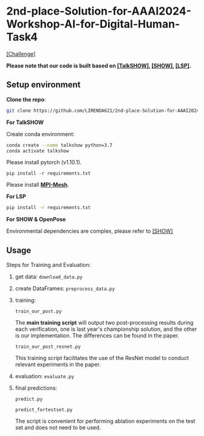 # 2nd-place-Solution-for-AAAI2024-Workshop-AI-for-Digital-Human-Task4



[[Challenge]](https://digitalhumanworkshop.github.io/)

**Please note that our code is built based on [[TalkSHOW]](https://github.com/yhw-yhw/TalkSHOW), [[SHOW]](https://github.com/yhw-yhw/SHOW), [[LSP]](https://github.com/YuanxunLu/LiveSpeechPortraits).**

## Setup environment
**Clone the repo**:
  ```bash
  git clone https://github.com/LIRENDA621/2nd-place-Solution-for-AAAI2024-Workshop-AI-for-Digital-Human-Task4.git
  ```

**For TalkSHOW**

Create conda environment:
```bash
conda create --name talkshow python=3.7
conda activate talkshow
```
Please install pytorch (v1.10.1).

    pip install -r requirements.txt
    
Please install [**MPI-Mesh**](https://github.com/MPI-IS/mesh).

**For LSP**

```bash
pip install -r requirements.txt
```

**For SHOW & OpenPose**

Environmental dependencies are complex, please refer to [[SHOW]](https://github.com/yhw-yhw/SHOW)


## Usage

Steps for Training and Evaluation:

1. get data: `download_data.py`
2. create DataFrames: `preprocess_data.py`
3. training:
   
   `train_our_post.py`
   
   The **main training script** will output two post-processing results during each verification, one is last year's championship solution, and the other is our implementation. The differences can be found in the paper.

   `train_our_post_resnet.py`

   This training script facilitates the use of the ResNet model to conduct relevant experiments in the paper.
   
5. evaluation: `evaluate.py`
   
7. final predictions:
   
    `predict.py`
   
   
   `predict_fortestset.py`
   
   
   The script is convenient for performing ablation experiments on the test set and does not need to be used.

